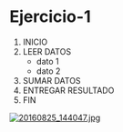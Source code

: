 # Ejercicio-1
1. INICIO
2. LEER DATOS   
   - dato 1 
   - dato 2
3. SUMAR DATOS
4. ENTREGAR RESULTADO
5. FIN

[![20160825_144047.jpg](https://s13.postimg.org/5ajm02tkn/20160825_144047.jpg)](https://postimg.org/image/lyb42koc3/)